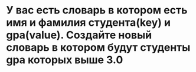 # У вас есть словарь в котором есть имя и фамилия студента(key) и gpa(value). Создайте новый словарь в котором будут студенты gpa которых выше 3.0
